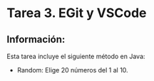 # Tarea 3. EGit y VSCode

## Información:

Esta tarea incluye el siguiente método en Java:

- Random: Elige 20 números del 1 al 10.
